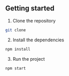 ## Getting started

1. Clone the repository
```bash
git clone
```
2. Install the dependencies
```bash
npm install
```
3. Run the project
```bash
npm start
```
